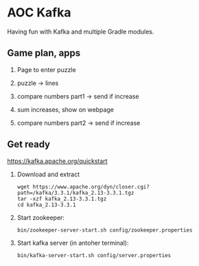 # AOC Kafka

Having fun with Kafka and multiple Gradle modules.

## Game plan, apps

1. Page to enter puzzle
2. puzzle -> lines
3. compare numbers part1 -> send if increase
4. sum increases, show on webpage

5. compare numbers part2 -> send if increase

## Get ready

<https://kafka.apache.org/quickstart>

1. Download and extract
   ```shell
   wget https://www.apache.org/dyn/closer.cgi?path=/kafka/3.3.1/kafka_2.13-3.3.1.tgz
   tar -xzf kafka_2.13-3.3.1.tgz
   cd kafka_2.13-3.3.1
   ```
2. Start zookeeper:
   ```shell
   bin/zookeeper-server-start.sh config/zookeeper.properties
   ```
3. Start kafka server (in antoher terminal):
   ```shell
   bin/kafka-server-start.sh config/server.properties
   ```